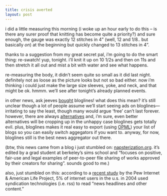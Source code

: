 ```yaml
---
title: crisis averted
layout: post
---
```


i did a little measuring this morning (i woke up an hour early to do this &#8211; is there any surer proof that knitting has become quite a priority?) and sure enough, the gauge was exactly 12 stitches in 4&#8221; (well, 12 and 1/8.. but basically *on*) at the beginning but quickly changed to 13 stitches in 4&#8221;. 

thanks to a suggestion from my great secret pal, i&#8217;m going to do the smart thing: re-swatch! yup, tonight. i&#8217;ll knit it up on 10 1/2s and then on 11s and then stretch it all out and mist a bit with water and see what happens.

re-measuring the body, it didn&#8217;t seem quite so small as it did last night. definitely not as loose as the picture looks but not so bad either. now i&#8217;m thinking i could just make the large size sleeves, yoke, and neck, and that might be ok. hmmm. we&#8217;ll see after tonight&#8217;s already planned events.

in other news, ask jeeves [bought][1] bloglines! what does this mean? it&#8217;s still unclear though a lot of people assume we&#8217;ll start seeing ads on bloglines&#8212;irritating to say the least, though many would argue &#8216;free&#8217; can&#8217;t last forever. however, there are always [alternatives][2] and, i&#8217;m sure, even better alternatives will be cropping up in the unhappy case bloglines gets totally evil. plus, bloglines makes it real easy to export (using [OPML][3]) your list of blogs so you can easily switch aggegators if you want to. anyway, for now, bloglines still is the best news aggregator out there.

(btw, this news came from a blog i just stumbled on: [napsterization.org][4]. it&#8217;s edited by a grad student at berkeley&#8217;s sims school and &#8220;focuses on positive, fair-use and legal examples of peer-to-peer file sharing of works approved by their creators for sharing&#8221;. sounds good to me.)

also, just stumbled on this: according to a [recent study][5] by the Pew Internet & American Life Project, 5% of internet users in the u.s. in 2004 used syndication technologies (i.e. rss) to read &#8220;news headlines and other content.&#8221;

 [1]: http://napsterization.org/stories/archives/000397.html
 [2]: http://www.feedmarker.com/
 [3]: http://opml.org/
 [4]: http://napsterization.org/
 [5]: http://www.pewinternet.org/PPF/r/144/report_display.asp
